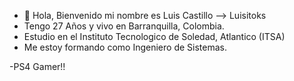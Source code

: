 - 👋 Hola, Bienvenido mi nombre es Luis Castillo --> Luisitoks
- Tengo 27 Años y vivo en Barranquilla, Colombia.
- Estudio en el Instituto Tecnologico de Soledad, Atlantico (ITSA)
- Me estoy formando como Ingeniero de Sistemas.

-PS4 Gamer!!

